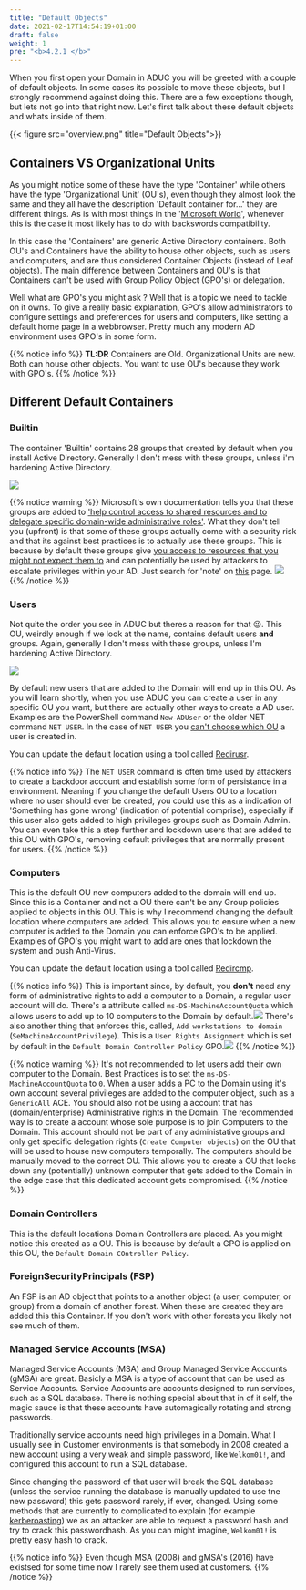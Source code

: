 ```yaml
---
title: "Default Objects"
date: 2021-02-17T14:54:19+01:00
draft: false
weight: 1
pre: "<b>4.2.1 </b>"
---
```


When you first open your Domain in ADUC you will be greeted with a couple of default objects. In some cases its possible to move these objects, but I strongly recommend against doing this. There are a few exceptions though, but lets not go into that right now. Let's first talk about these default objects and whats inside of them.

{{< figure src="overview.png" title="Default Objects">}}

## Containers VS Organizational Units

As you might notice some of these have the type 'Container' while others have the type 'Organizational Unit' (OU's), even though they almost look the same and they all have the description 'Default container for...' they are different things. As is with most things in the '[Microsoft World](https://www.youtube.com/watch?v=UQvm5_OweF8)', whenever this is the case it most likely has to do with backswords compatibility.

In this case the 'Containers' are generic Active Directory containers. Both OU's and Containers have the ability to house other objects, such as users and computers, and are thus considered Container Objects (instead of Leaf objects). The main difference between Containers and OU's is that Containers can't be used with  Group Policy Object (GPO's) or delegation.

Well what are GPO's you might ask ? Well that is a topic we need to tackle on it owns. To give a really basic explanation, GPO's allow administrators to configure settings and preferences for users and computers, like setting a default home page in a webbrowser. Pretty much any modern AD environment uses GPO's in some form.

{{% notice info %}}
**TL:DR** Containers are Old. Organizational Units are new. Both can house other objects. You want to use OU's because they work with GPO's.
{{% /notice %}}

## Different Default Containers

### Builtin

The container 'Builtin' contains 28 groups that created by default when you install Active Directory. Generally I don't mess with these groups, unless i'm hardening Active Directory.

![](builtin.png)

{{% notice warning %}}
Microsoft's own documentation tells you that these groups are added to ['help control access to shared resources and to delegate specific domain-wide administrative roles'](https://docs.microsoft.com/en-us/windows/security/identity-protection/access-control/active-directory-security-groups#default-security-groups). What they don't tell you (upfront) is that some of these groups actually come with a security risk and that its against best practices is to actually use these groups. This is because by default these groups give [you access to resources that you might not expect them to](https://adsecurity.org/?p=3700) and can potentially be used by attackers to escalate privileges within your AD. Just search for 'note' on [this](https://docs.microsoft.com/en-us/windows/security/identity-protection/access-control/active-directory-security-groups) page. ![](account_operators.png)
{{% /notice %}}

### Users

Not quite the order you see in ADUC but theres a reason for that 😉. This OU, weirdly enough if we look at the name, contains default users **and** groups. Again, generally I don't mess with these groups, unless I'm hardening Active Directory.

![](users_ou.png)

By default new users that are added to the Domain will end up in this OU. As you will learn shortly, when you use ADUC you can create a user in any specific OU you want, but there are actually other ways to create a AD user. Examples are the PowerShell command `New-ADUser` or the older NET command `NET USER`. In the case of `NET USER` you [can't choose which OU](https://docs.microsoft.com/en-us/previous-versions/windows/it-pro/windows-server-2012-r2-and-2012/cc771865(v=ws.11)) a user is created in.

You can update the default location using a tool called [Redirusr](https://docs.microsoft.com/en-us/previous-versions/windows/it-pro/windows-server-2012-r2-and-2012/cc771655(v=ws.11)).

{{% notice info %}}
The `NET USER` command is often time used by attackers to create a backdoor account and establish some form of persistance in a environment. Meaning if you change the default Users OU to a location where no user should ever be created, you could use this as a indication of 'Something has gone wrong' (indication of potential comprise), especially if this user also gets added to high privileges groups such as Domain Admin. You can even take this a step further and lockdown users that are added to this OU with GPO's, removing default privileges that are normally present for users.
{{% /notice %}}

### Computers

This is the default OU new computers added to the domain will end up. Since this is a Container and not a OU there can't be any Group policies applied to objects in this OU. This is why I recommend changing the default location where computers are added. This allows you to ensure when a new computer is added to the Domain you can enforce GPO's to be applied. Examples of GPO's you might want to add are ones that lockdown the system and push Anti-Virus. 

You can update the default location using a tool called [Redircmp](https://docs.microsoft.com/en-us/previous-versions/windows/it-pro/windows-server-2012-r2-and-2012/cc770619(v=ws.11)).

{{% notice info %}}
This is important since, by default, you **don't** need any form of administrative rights to add a computer to a Domain, a regular user account will do. There's a attribute called `ms-DS-MachineAccountQuota` which allows users to add up to 10 computers to the Domain by default.![](MachineAccountQouta.png)
There's also another thing that enforces this, called, `Add workstations to domain` (`SeMachineAccountPrivilege`). This is a `User Rights Assignment` which is set by default in the `Default Domain Controller Policy` GPO.![](SeMachineAccountPrivilege.png)
{{% /notice %}}

{{% notice warning %}}
It's not recommended to let users add their own computer to the Domain. Best Practices is to set the `ms-DS-MachineAccountQuota` to `0`. When a user adds a PC to the Domain using it's own account several privileges are added to the computer object, such as a `GenericAll` ACE. You should also not be using a account that has (domain/enterprise) Administrative rights in the Domain. The recommended way is to create a account whose sole purpose is to join Computers to the Domain. This account should not be part of any administative groups and only get specific delegation rights (`Create Computer objects`) on the OU that will be used to house new computers temporally. The computers should be manually moved to the correct OU. This allows you to create a OU that locks down any (potentially) unknown computer that gets added to the Domain in the edge case that this dedicated account gets compromised.
{{% /notice %}}

### Domain Controllers

This is the default locations Domain Controllers are placed. As you might notice this created as a OU. This is because by default a GPO is applied on this OU, the `Default Domain COntroller Policy`. 

### ForeignSecurityPrincipals (FSP)

An FSP is an AD object that points to a another object (a user, computer, or group) from a domain of another forest. When these are created they are added this this Container. If you don't work with other forests you likely not see much of them. 

### Managed Service Accounts (MSA)

Managed Service Accounts (MSA) and Group Managed Service Accounts (gMSA) are great.
Basicly a MSA is a type of account that can be used as Service Accounts. Service Accounts are accounts designed to run services, such as a SQL database.
There is nothing special about that in of it self, the magic sauce is that these accounts have automagically rotating and strong passwords.

Traditionally service accounts need high privileges in a Domain. What I usually see in Customer environments is that somebody in 2008 created a new account using a very weak and simple password, like `Welkom01!`, and configured this account to run a SQL database. 

Since changing the password of that user will break the SQL database (unless the service running the database is manually updated to use tne new password) this gets password rarely, if ever, changed. Using some methods that are currently to complicated to explain (for example [kerberoasting](https://adsecurity.org/?tag=kerberoast)) we as an attacker are able to request a password hash and try to crack this passwordhash. As you can might imagine, `Welkom01!` is pretty easy hash to crack. 

{{% notice info %}}
Even though MSA (2008) and gMSA's (2016)  have existsed for some time now I rarely see them used at customers.
{{% /notice %}}
